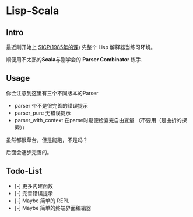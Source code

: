 # Lisp-Scala

## Intro

最近刚开始上 [SICP(1985年的课)](https://www.youtube.com/watch?v=-J_xL4IGhJA&list=PLE18841CABEA24090) 先整个 Lisp 解释器当练习环境。

顺便用不太熟的**Scala**与刚学会的 **Parser Combinator** 练手.

## Usage

你会注意到这里有三个不同版本的Parser

- parser 带不是很完善的错误提示
- parser_pure 无错误提示
- parser_with_context 在parse时期便检查完自由变量 （不要用（是曲折的探索）)

虽然都很草台，但是能跑，不是吗？

后面会逐步完善的。

## Todo-List

- [-] 更多内建函数
- [-] 完善错误提示
- [-] Maybe 简单的 REPL
- [-] Maybe 简单的终端界面编辑器


